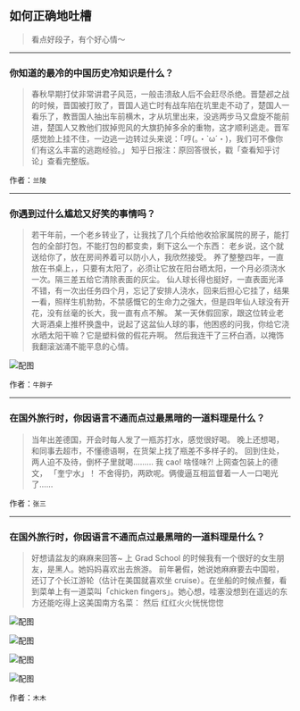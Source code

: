 ## 如何正确地吐槽

> 看点好段子，有个好心情～


 
---

### 你知道的最冷的中国历史冷知识是什么？

> 春秋早期打仗非常讲君子风范，一般击溃敌人后不会赶尽杀绝。晋楚邲之战的时候，晋国被打败了，晋国人逃亡时有战车陷在坑里走不动了，楚国人一看乐了，教晋国人抽出车前横木，才从坑里出来，没逃两步马又盘旋不能前进，楚国人又教他们拔掉兜风的大旗扔掉多余的重物，这才顺利逃走。晋军感觉脸上挂不住，一边逃一边转过头来说：「哼(。・`ω´・)，我们可不像你们有这么丰富的逃跑经验。」
> 知乎日报注：原回答很长，戳「查看知乎讨论」查看完整版。


作者：`兰陵`

---

### 你遇到过什么尴尬又好笑的事情吗？

> 若干年前，一个老乡转业了，让我找了几个兵给他收拾家属院的房子，能打包的全部打包，不能打包的都变卖，剩下这么一个东西：
> 老乡说，这个就送给你了，放在房间养着可以防小人，我欣然接受。
> 养了整整四年，一直放在书桌上，，只要有太阳了，必须让它放在阳台晒太阳，一个月必须浇水一次。隔三差五给它清除表面的灰尘。
> 仙人球长得也挺好，一直表面光泽不错，有一次出任务四个月，忘记了安排人浇水，回来后担心它挂了，结果一看，照样生机勃勃，不禁感慨它的生命力之强大，但是四年仙人球没有开花，没有丝毫的长大，我一直有点不解。
> 某一天休假回家，跟这位转业老大哥酒桌上推杯换盏中，说起了这盆仙人球的事，他困惑的问我，你给它浇水晒太阳干嘛？它是塑料做的假花卉啊。
> 然后我连干了三杯白酒，以掩饰我翻滚汹涌不能平息的心情。



![配图](http://pic3.zhimg.com/70/v2-af1f66f6ff3257ac16fe5a3f87422e6a_b.jpg)


作者：`牛胖子`

---

### 在国外旅行时，你因语言不通而点过最黑暗的一道料理是什么？

> 当年出差德国，开会时每人发了一瓶苏打水，感觉很好喝。
> 晚上还想喝，和同事去超市，不懂德语啊，在货架上找了瓶差不多样子的。
> 回到住处，两人迫不及待，倒杯子里就喝………
> 我 cao!
> 啥怪味?!
> 上网查包装上的德文，
> 「奎宁水」！
> 不舍得扔，两欧呢。俩傻逼互相监督着一人一口喝光了……


作者：`张三`

---

### 在国外旅行时，你因语言不通而点过最黑暗的一道料理是什么？

> 好想请盆友的麻麻来回答~
> 上 Grad School 的时候我有一个很好的女生朋友，是黑人。她妈妈喜欢出去旅游。
> 前年暑假，她说她麻麻要去中国啦，还订了个长江游轮（估计在美国就喜欢坐 cruise）。在坐船的时候点餐，看到菜单上有一道菜叫「chicken fingers」。她心想，哇塞没想到在遥远的东方还能吃得上这美国南方名菜：
> 然后
> 红红火火恍恍惚惚



![配图](http://pic1.zhimg.com/70/v2-16bcb503acd59834c13c7c01fe4df6c4_b.jpg)



![配图](http://pic4.zhimg.com/70/v2-42037c45b726006bbebb95e682d88bab_b.jpg)



![配图](http://pic3.zhimg.com/70/v2-0ec00626746591431c045c047391bc22_b.jpg)



![配图](http://pic2.zhimg.com/70/v2-24c65d5eb95e4429b7c70c65a739e5a9_b.jpg)


作者：`木木`